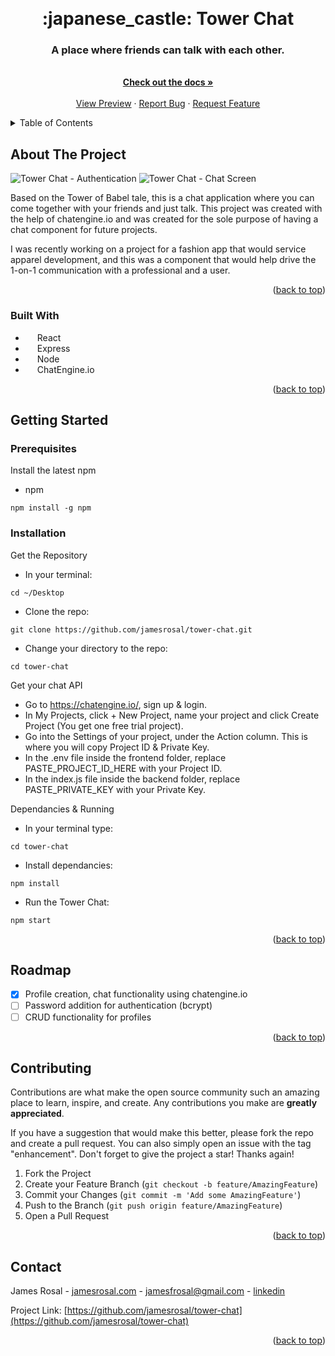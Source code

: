 <a name="readme-top"></a>

<br />
<div align="center">
  <h1 align="center">:japanese_castle: Tower Chat</h1>

  <p align="center">
    <h3>A place where friends can talk with each other.</h3>
    <br />
    <a href="https://github.com/jamesrosal/tower-chat"><strong>Check out the docs »</strong></a>
    <br />
    <br />
    <a href="#about-the-project">View Preview</a>
    ·
    <a href="https://github.com/jamesrosal/tower-chat/issues">Report Bug</a>
    ·
    <a href="https://github.com/jamesrosal/tower-chat/issues">Request Feature</a>
  </p>
</div>

<!-- TABLE OF CONTENTS -->
<details>
  <summary>Table of Contents</summary>
  <ol>
    <li>
      <a href="#about-the-project">About The Project</a>
      <ul>
        <li><a href="#built-with">Built With</a></li>
      </ul>
    </li>
    <li>
      <a href="#getting-started">Getting Started</a>
      <ul>
        <li><a href="#prerequisites">Prerequisites</a></li>
        <li><a href="#installation">Installation</a></li>
      </ul>
    </li>
    <li><a href="#roadmap">Roadmap</a></li>
    <li><a href="#contributing">Contributing</a></li>
    <li><a href="#contact">Contact</a></li>
  </ol>
</details>

<!-- ABOUT THE PROJECT -->
## About The Project

![Tower Chat - Authentication](https://github.com/jamesrosal/tower-chat/assets/33856891/a8bd6328-995a-4ca4-b90c-d5fb92969a29)
![Tower Chat - Chat Screen](https://github.com/jamesrosal/tower-chat/assets/33856891/eda204c0-e972-439d-baf3-ef6f14085d87)

Based on the Tower of Babel tale, this is a chat application where you can come together with your friends and just talk. This project was created with the help of chatengine.io and was created for the sole purpose of having a chat component for future projects.

I was recently working on a project for a fashion app that would service apparel development, and this was a component that would help drive the 1-on-1 communication with a professional and a user.

<p align="right">(<a href="#readme-top">back to top</a>)</p>



### Built With

* <img align="left" src="https://cdn.jsdelivr.net/gh/devicons/devicon/icons/react/react-original.svg" height="16" /> React
* <img align="left" src="https://cdn.simpleicons.org/express/white" height="16" /> Express
* <img align="left" src="https://cdn.jsdelivr.net/gh/devicons/devicon/icons/nodejs/nodejs-original.svg" height="16" /> Node
* <img align="left" src="https://chat-engine-assets.s3.amazonaws.com/temp-logo-min.png" height="16" /> ChatEngine.io

<p align="right">(<a href="#readme-top">back to top</a>)</p>



<!-- GETTING STARTED -->
## Getting Started

### Prerequisites
Install the latest npm
* npm
```
npm install -g npm
```

### Installation 
Get the Repository
* In your terminal:
```
cd ~/Desktop
```
* Clone the repo:
```
git clone https://github.com/jamesrosal/tower-chat.git
```
* Change your directory to the repo:
```
cd tower-chat
```

Get your chat API
- Go to https://chatengine.io/, sign up & login.
- In My Projects, click + New Project, name your project and click Create Project (You get one free trial project).
- Go into the Settings of your project, under the Action column. This is where you will copy Project ID & Private Key.
- In the .env file inside the frontend folder, replace PASTE_PROJECT_ID_HERE with your Project ID.
- In the index.js file inside the backend folder, replace PASTE_PRIVATE_KEY with your Private Key.

Dependancies & Running
* In your terminal type: 
```
cd tower-chat
```
* Install dependancies: 
```
npm install
```
* Run the Tower Chat: 
```
npm start
```

<p align="right">(<a href="#readme-top">back to top</a>)</p>

<!-- ROADMAP -->
## Roadmap

- [x] Profile creation, chat functionality using chatengine.io
- [ ] Password addition for authentication (bcrypt)
- [ ] CRUD functionality for profiles

<p align="right">(<a href="#readme-top">back to top</a>)</p>


<!-- CONTRIBUTING -->
## Contributing

Contributions are what make the open source community such an amazing place to learn, inspire, and create. Any contributions you make are **greatly appreciated**.

If you have a suggestion that would make this better, please fork the repo and create a pull request. You can also simply open an issue with the tag "enhancement".
Don't forget to give the project a star! Thanks again!

1. Fork the Project
2. Create your Feature Branch (`git checkout -b feature/AmazingFeature`)
3. Commit your Changes (`git commit -m 'Add some AmazingFeature'`)
4. Push to the Branch (`git push origin feature/AmazingFeature`)
5. Open a Pull Request

<p align="right">(<a href="#readme-top">back to top</a>)</p>


<!-- CONTACT -->
## Contact

James Rosal - [jamesrosal.com](https://jamesrosal.com) - jamesfrosal@gmail.com - [linkedin](https://www.linkedin.com/in/jamesrosal/)

Project Link: [https://github.com/jamesrosal/tower-chat](https://github.com/jamesrosal/tower-chat)

<p align="right">(<a href="#readme-top">back to top</a>)</p>
